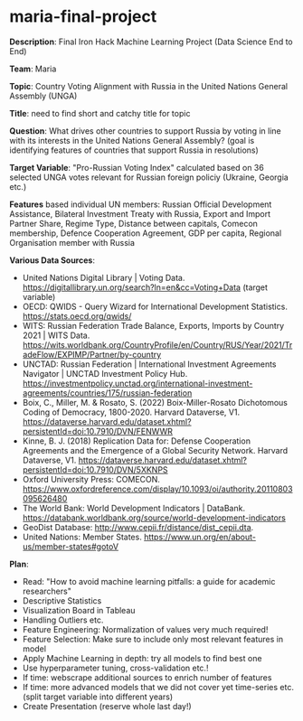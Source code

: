 # maria-final-project

**Description**: Final Iron Hack Machine Learning Project (Data Science End to End)

**Team**: Maria

**Topic**: Country Voting Alignment with Russia in the United Nations General Assembly (UNGA) 

**Title**: need to find short and catchy title for topic

**Question**: What drives other countries to support Russia by voting in line with its interests in the United Nations General Assembly? (goal is identifying features of countries that support Russia in resolutions)

**Target Variable**: "Pro-Russian Voting Index" calculated based on 36 selected UNGA votes relevant for Russian foreign policiy (Ukraine, Georgia etc.) 

**Features** based individual UN members: Russian Official Development Assistance, Bilateral Investment Treaty with Russia, Export and Import Partner Share, Regime Type, Distance between capitals, Comecon membership, Defence Cooperation Agreement, GDP per capita, Regional Organisation member with Russia 

**Various Data Sources**: 
- United Nations Digital Library | Voting Data. https://digitallibrary.un.org/search?ln=en&cc=Voting+Data (target variable)
- OECD: QWIDS - Query Wizard for International Development Statistics. https://stats.oecd.org/qwids/
- WITS: Russian Federation Trade Balance, Exports, Imports by Country 2021 | WITS Data. https://wits.worldbank.org/CountryProfile/en/Country/RUS/Year/2021/TradeFlow/EXPIMP/Partner/by-country
- UNCTAD: Russian Federation | International Investment Agreements Navigator | UNCTAD Investment Policy Hub. https://investmentpolicy.unctad.org/international-investment-agreements/countries/175/russian-federation
- Boix, C., Miller, M. & Rosato, S. (2022) Boix-Miller-Rosato Dichotomous Coding of Democracy, 1800-2020. Harvard Dataverse, V1. https://dataverse.harvard.edu/dataset.xhtml?persistentId=doi:10.7910/DVN/FENWWR
- Kinne, B. J. (2018) Replication Data for: Defense Cooperation Agreements and the Emergence of a Global Security Network. Harvard Dataverse, V1. https://dataverse.harvard.edu/dataset.xhtml?persistentId=doi:10.7910/DVN/5XKNPS
- Oxford University Press: COMECON. https://www.oxfordreference.com/display/10.1093/oi/authority.20110803095626480
- The World Bank: World Development Indicators | DataBank. https://databank.worldbank.org/source/world-development-indicators
- GeoDist Database: http://www.cepii.fr/distance/dist_cepii.dta.
- United Nations: Member States. https://www.un.org/en/about-us/member-states#gotoV

**Plan**: 
- Read: "How to avoid machine learning pitfalls: a guide for academic researchers"
- Descriptive Statistics
- Visualization Board in Tableau
- Handling Outliers etc.
- Feature Engineering: Normalization of values very much required!
- Feature Selection: Make sure to include only most relevant features in model
- Apply Machine Learning in depth: try all models to find best one
- Use hyperparameter tuning, cross-validation etc.! 
- If time: webscrape additional sources to enrich number of features 
- If time: more advanced models that we did not cover yet time-series etc. (split target variable into different years)
- Create Presentation (reserve whole last day!)
